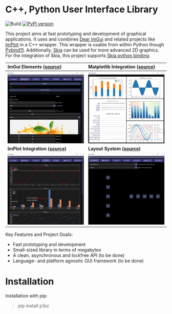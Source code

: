 # C++, Python User Interface Library
![Build](https://github.com/0lru/p3ui/workflows/Build/badge.svg)
[![PyPI version](https://badge.fury.io/py/p3ui.svg)](https://badge.fury.io/py/p3ui)

This project aims at fast prototyping and development of graphical applications. It uses and combines [Dear ImGui](https://github.com/ocornut/imgui) and related projects like [ImPlot](https://github.com/epezent/implot) in a C++ wrapper. This wrapper is usable from within Python though [Pybind11](https://github.com/pybind/pybind11).
Additionally, [Skia](skia.org) can be used for more advanced 2D graphics. For the integration of Skia, this project supports [Skia python binding](https://github.com/kyamagu/skia-python).

ImGui Elements ([source](python/gallery)) |  Matplotlib Integration ([source](demos/gallery))
:-------------------------|:-------------------------
![widgets](https://raw.githubusercontent.com/0lru/p3ui/main/doc/scr0.png)  |  ![matplotlib](https://raw.githubusercontent.com/0lru/p3ui/main/doc/scr1.png)|
**ImPlot Integration ([source](python/gallery))** |  **Layout System ([source](demos/matplotlib))**|
![widgets](https://raw.githubusercontent.com/0lru/p3ui/main/doc/scr2.png)  |  ![matplotlib](https://raw.githubusercontent.com/0lru/p3ui/main/doc/scr3.png)

Key Features and Project Goals:
* Fast prototyping and development
* Small-sized library in terms of megabytes
* A clean, asynchronous and lockfree API (to be done)
* Language- and platform agnostic GUI framework (to be done)

#  Installation

Installation with pip:

> pip install p3ui
